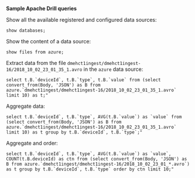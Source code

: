 **Sample Apache Drill queries**

Show all the available registered and configured data sources:

    show databases;

Show the content of a data source:

    show files from azure;

Extract data from the file `dmehct1ingest/dmehct1ingest-16/2018_10_02_23_01_35_1.avro` in the `azure` data source:

    select t.B.`deviceId`, t.B.`type`, t.B.`value` from (select convert_from(Body, 'JSON') as B from azure.`dmehct1ingest/dmehct1ingest-16/2018_10_02_23_01_35_1.avro` limit 10) as t;"

Aggregate data:

    select t.B.`deviceId`, t.B.`type`, AVG(t.B.`value`) as `value` from (select convert_from(Body, 'JSON') as B from azure.`dmehct1ingest/dmehct1ingest-16/2018_10_02_23_01_35_1.avro` limit 10) as t group by t.B.`deviceId`, t.B.`type`;"

Aggregate and order:

    select t.B.`deviceId`, t.B.`type`, AVG(t.B.`value`) as `value`, COUNT(t.B.deviceId) as ctn from (select convert_from(Body, 'JSON') as B from azure.`dmehct1ingest/dmehct1ingest-16/2018_10_02_23_01_*.avro`) as t group by t.B.`deviceId`, t.B.`type` order by ctn limit 10;"
